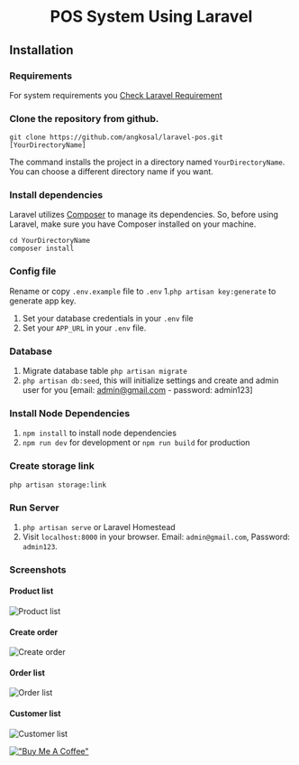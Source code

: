 <p align="center">
    <h1 align="center">POS System Using Laravel</h1>
</p>

## Installation

### Requirements

For system requirements you [Check Laravel Requirement](https://laravel.com/docs/9.x/deployment#server-requirements)

### Clone the repository from github.

    git clone https://github.com/angkosal/laravel-pos.git [YourDirectoryName]

The command installs the project in a directory named `YourDirectoryName`. You can choose a different
directory name if you want.

### Install dependencies

Laravel utilizes [Composer](https://getcomposer.org/) to manage its dependencies. So, before using Laravel, make sure you have Composer installed on your machine.

    cd YourDirectoryName
    composer install

### Config file

Rename or copy `.env.example` file to `.env` 1.`php artisan key:generate` to generate app key.

1. Set your database credentials in your `.env` file
1. Set your `APP_URL` in your `.env` file.

### Database

1. Migrate database table `php artisan migrate`
1. `php artisan db:seed`, this will initialize settings and create and admin user for you [email: admin@gmail.com  - password: admin123]

### Install Node Dependencies

1. `npm install` to install node dependencies
1. `npm run dev` for development or `npm run build` for production

### Create storage link

`php artisan storage:link`

### Run Server

1. `php artisan serve` or Laravel Homestead
1. Visit `localhost:8000` in your browser. Email: `admin@gmail.com`, Password: `admin123`.

### Screenshots

#### Product list

![Product list](https://raw.githubusercontent.com/angkosal/laravel-pos/master/screenshots/products_list.png)

#### Create order

![Create order](https://raw.githubusercontent.com/angkosal/laravel-pos/master/screenshots/pos.png)

#### Order list

![Order list](https://raw.githubusercontent.com/angkosal/laravel-pos/master/screenshots/order_list.png)

#### Customer list

![Customer list](https://raw.githubusercontent.com/angkosal/laravel-pos/master/screenshots/customer_list.png)

[!["Buy Me A Coffee"](https://www.buymeacoffee.com/assets/img/custom_images/orange_img.png)](https://www.buymeacoffee.com/saadkhan3977)
